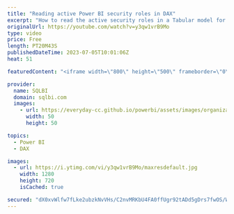 ```yaml
---
title: "Reading active Power BI security roles in DAX"
excerpt: "How to read the active security roles in a Tabular model for Power BI or Analysis Services by using a DAX measure. This way, you can use measures and calculation groups to customize a report based dynamically on security roles active for the current user.\r Article and download: https://sql.bi/803102?aff=yt"
originalUrl: https://youtube.com/watch?v=y3qw1vrB9Mo
type: video
price: Free
length: PT20M43S
publishedDateTime: 2023-07-05T10:01:06Z
heat: 51

featuredContent: "<iframe width=\"800\" height=\"500\" frameborder=\"0\" src=\"https://www.youtube.com/embed/y3qw1vrB9Mo\" allow=\"accelerometer; autoplay; encrypted-media; gyroscope; picture-in-picture\" allowfullscreen></iframe>"

provider:
  name: SQLBI
  domain: sqlbi.com
  images:
    - url: https://everyday-cc.github.io/powerbi/assets/images/organizations/sqlbi.com-50x50.jpg
      width: 50
      height: 50

topics:
  - Power BI
  - DAX

images:
  - url: https://i.ytimg.com/vi/y3qw1vrB9Mo/maxresdefault.jpg
    width: 1280
    height: 720
    isCached: true

secured: "dX0xvWlfw7fLke2ubzkNvVHs/C2nvMRKbU4FA0ffUgr92tADd5gDrs7fwOS/W+qNyI7TnYKytKNtk41g+5C3V88bvEiz8kCWTfPe6rYGGg7A90Vr4qMAgvQEL+ZWZy4sOFGtfBabTCk8L3O4Mq8gwGTq7NXCtSeN18a6iV1lPumOf09hY6GwJks5qgTjBXmVAcqXdg4JT3y0LxMPiLCZtKu/ObSagE7V2/8RHXFDffa9Zovr75TNuxflfUZ6DeXUBo8s0+X1XG4CobWEsTzQG1iIhDqtSpPnId5qgaa5/U2oUxPc+vehEScXxqYbNAr09mZwTYdh43EQKHCm2XBvMzARE9xc/hPZkqUrrRUF/J5hg2zKrDHORO+fZKW9IeTc2VkeWooitC45Sbqom3tdAC/x0zFuYqvzhQhn9O/q7uA=;65InLv7cHAq07VkC/rz2lw=="
---
```


